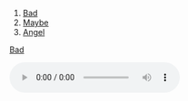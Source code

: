 1. [Bad](https://github.com/djdry/trying-my-best-here/raw/main/bad.mp3)
2. [Maybe](https://github.com/djdry/trying-my-best-here/raw/main/maybe.m4a)
3. [Angel](https://github.com/djdry/trying-my-best-here/raw/main/angel.m4a)

<a href="https://github.com/djdry/trying-my-best-here/raw/main/bad.mp3" download>Bad</a>

<audio controls><source src="https://github.com/djdry/trying-my-best-here/raw/main/bad.mp3" type="audio/mpeg">Your browser does not support the audio tag.</audio>
